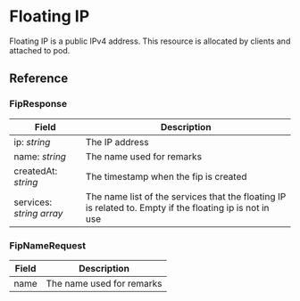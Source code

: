 # Floating IP

Floating IP is a public IPv4 address. This resource is allocated by clients and attached to pod.

## Reference

### FipResponse

| Field | Description |
| --- | --- |
| ip: _string_ | The IP address |
| name: _string_ | The name used for remarks |
| createdAt: _string_  | The timestamp when the fip is created |
| services: _string array_  | The name list of the services that the floating IP is related to. Empty if the floating ip is not in use |

### FipNameRequest

| Field | Description |
| --- | --- |
| name | The name used for remarks |
